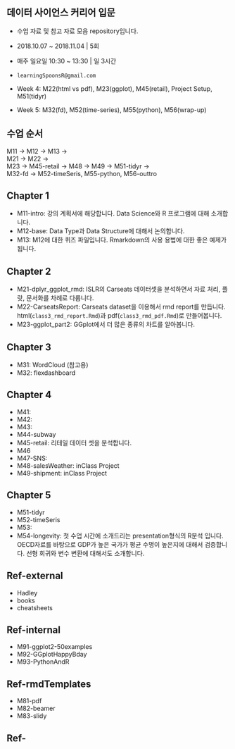 ## 데이터 사이언스 커리어 입문

+ 수업 자료 및 참고 자료 모음 repository입니다.  
+ 2018.10.07 ~ 2018.11.04 | 5회  
+ 매주 일요일 10:30 ~ 13:30 | 일 3시간  
+ `learningSpoonsR@gmail.com`

+ Week 4: M22(html vs pdf), M23(ggplot), M45(retail), Project Setup, M51(tidyr)
+ Week 5: M32(fd), M52(time-series), M55(python), M56(wrap-up)

## 수업 순서  
M11 -> M12 -> M13 ->   
M21 -> M22 ->  
M23 -> M45-retail -> M48 -> M49 -> M51-tidyr ->   
M32-fd -> M52-timeSeris, M55-python, M56-outtro

## Chapter 1  
+ M11-intro: 강의 계획서에 해당합니다.  Data Science와 R 프로그램에 대해 소개합니다.  
+ M12-base: Data Type과 Data Structure에 대해서 논의합니다.    
+ M13: M12에 대한 퀴즈 파일입니다. Rmarkdown의 사용 용법에 대한 좋은 예제가 됩니다.  

## Chapter 2  
+ M21-dplyr_ggplot_rmd: ISLR의 Carseats 데이터셋을 분석하면서 자료 처리, 플랏, 문서화를 차례로 다룹니다.  
+ M22-CarseatsReport: Carseats dataset을 이용해서 rmd report를 만듭니다. html(`class3_rmd_report.Rmd`)과 pdf(`class3_rmd_pdf.Rmd`)로 만들어봅니다.  
+ M23-ggplot_part2: GGplot에서 더 많은 종류의 차트를 알아봅니다.   

## Chapter 3  
+ M31: WordCloud (참고용)   
+ M32: flexdashboard  

## Chapter 4  
+ M41:   
+ M42:  
+ M43:  
+ M44-subway  
+ M45-retail: 리테일 데이터 셋을 분석합니다.  
+ M46
+ M47-SNS: 
+ M48-salesWeather: inClass Project   
+ M49-shipment: inClass Project  

## Chapter 5    
+ M51-tidyr     
+ M52-timeSeris  
+ M53:  
+ M54-longevity: 첫 수업 시간에 소개드리는 presentation형식의 R분석 입니다.  OECD자료를 바탕으로 GDP가 높은 국가가 평균 수명이 높은지에 대해서 검증합니다.  선형 회귀와 변수 변환에 대해서도 소개합니다.   

## Ref-external  
+ Hadley  
+ books  
+ cheatsheets   

## Ref-internal  
+ M91-ggplot2-50examples  
+ M92-GGplotHappyBday  
+ M93-PythonAndR  	

## Ref-rmdTemplates  
+ M81-pdf  
+ M82-beamer  	
+ M83-slidy    


## Ref-

